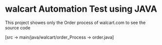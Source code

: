 
# walcart Automation Test using JAVA

This project showes only the Order process of walcart.com
to see the source code 

[src -> main/java/walcart/order_Process -> order.java]
